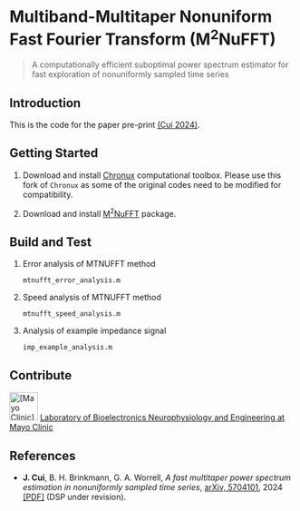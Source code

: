 # Multiband-Multitaper Nonuniform Fast Fourier Transform (M<sup>2</sup>NuFFT)

> A computationally efficient suboptimal power spectrum estimator for fast exploration of nonuniformly sampled time series

## Introduction

This is the code for the paper pre-print [(Cui 2024)](https://arxiv.org/abs/2407.01943).

## Getting Started

1. Download and install [Chronux](https://github.com/jiecui/chronux) computational toolbox. Please use this fork of `Chronux` as some of the original codes need to be modified for compatibility.

1. Download and install [M<sup>2</sup>NuFFT](https://github.com/jiecui/mtnufft) package.

## Build and Test

1. Error analysis of MTNUFFT method

   ```mtnufft_error_analysis.m ```

1. Speed analysis of MTNUFFT method

   ```mtnufft_speed_analysis.m```

1. Analysis of example impedance signal

   ```imp_example_analysis.m```

## Contribute

 <img src="./images/mayo_logo.png" alt="[Mayo Clinic]" width="50"/> [Laboratory of Bioelectronics Neurophysiology and Engineering at Mayo Clinic](https://www.mayo.edu/research/labs/bioelectronics-neurophysiology-engineering/overview)

## References

* __J. Cui__, B. H. Brinkmann, G. A. Worrell, _A fast multitaper power spectrum estimation in nonuniformly sampled time series_, [arXiv, 5704101](https://arxiv.org/abs/2407.01943), 2024 [[PDF]](./docs/fast_mtnufft_arxiv_v1.pdf) (DSP under revision).
